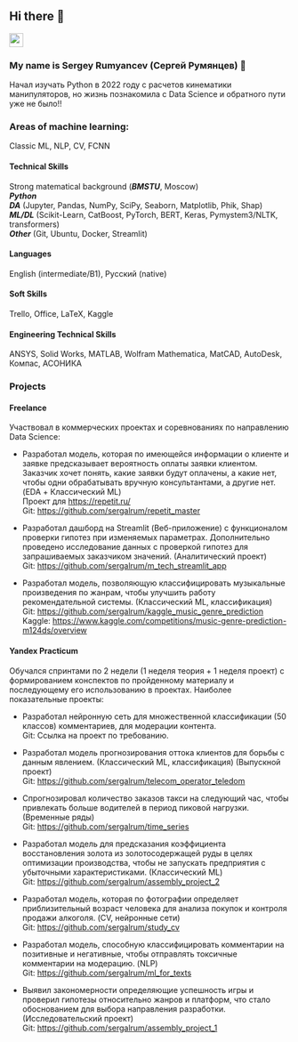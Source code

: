 ## Hi there 👋

<p> <a href="https://t.me/sergalrum"><img src="https://img.shields.io/badge/-telegram-red?color=blue&logo=telegram&logoColor=white" height=25></a> </p>

### My name is Sergey Rumyancev (Сергей Румянцев) :raising_hand: 
Начал изучать Python в 2022 году с расчетов кинематики манипуляторов, но жизнь познакомила с Data Science и обратного пути уже не было!!

### Areas of machine learning:
Classic ML, NLP, CV, FCNN

#### Technical Skills
Strong matematical background (***BMSTU***, Moscow)  
***Python***  
***DA*** (Jupyter, Pandas, NumPy, SciPy, Seaborn, Matplotlib, Phik, Shap)  
***ML/DL*** (Scikit-Learn, CatBoost, PyTorch, BERT, Keras, Pymystem3/NLTK, transformers)  
***Other*** (Git, Ubuntu, Docker, Streamlit)

#### Languages
English (intermediate/B1), Русский (native)

#### Soft Skills
Trello, Office, LaTeX, Kaggle

#### Engineering Technical Skills
ANSYS, Solid Works, MATLAB, Wolfram Mathematica, MatCAD, AutoDesk, Компас, АСОНИКА


### Projects

#### Freelance
Участвовал в коммерческих проектах и соревнованиях по направлению Data Science:

-	Разработал модель, которая по имеющейся информации о клиенте и заявке предсказывает вероятность оплаты заявки клиентом. Заказчик хочет понять, какие заявки будут оплачены, а какие нет, чтобы одни обрабатывать вручную консультантами, а другие нет. (EDA + Классический ML)  
Проект для  https://repetit.ru/  
Git: https://github.com/sergalrum/repetit_master  

-	Разработал дашборд на Streamlit (Веб-приложение) с функционалом проверки гипотез при изменяемых параметрах. Дополнительно проведено исследование данных с проверкой гипотез для запрашиваемых заказчиком значений. (Аналитический проект)  
Git: https://github.com/sergalrum/m_tech_streamlit_app

-	Разработал модель, позволяющую классифицировать музыкальные произведения по жанрам, чтобы улучшить работу рекомендательной системы. (Классический ML, классификация)  
Git: https://github.com/sergalrum/kaggle_music_genre_prediction 
Kaggle: https://www.kaggle.com/competitions/music-genre-prediction-m124ds/overview 


#### Yandex Practicum
Обучался спринтами по 2 недели (1 неделя теория + 1 неделя проект) с формированием конспектов по пройденному материалу и последующему его использованию в проектах. Наиболее показательные проекты:

- Разработал нейронную сеть для множественной классификации (50 классов) комментариев, для модерации контента.  
Git: Ссылка на проект по требованию.

-	Разработал модель прогнозирования оттока клиентов для борьбы с данным явлением. (Классический ML, классификация) (Выпускной проект)  
Git: https://github.com/sergalrum/telecom_operator_teledom

-	Спрогнозировал количество заказов такси на следующий час, чтобы привлекать больше водителей в период пиковой нагрузки. (Временные ряды)  
Git: https://github.com/sergalrum/time_series 

-	Разработал модель для предсказания коэффициента восстановления золота из золотосодержащей руды в целях оптимизации производства, чтобы не запускать предприятия с убыточными характеристиками. (Классический ML)  
Git: https://github.com/sergalrum/assembly_project_2 

-	Разработал модель, которая по фотографии определяет приблизительный возраст человека для анализа покупок и контроля продажи алкоголя. (CV, нейронные сети)  
Git: https://github.com/sergalrum/study_cv

-	Разработал модель, способную классифицировать комментарии на позитивные и негативные, чтобы отправлять токсичные комментарии на модерацию. (NLP)  
Git: https://github.com/sergalrum/ml_for_texts 

-	Выявил закономерности определяющие успешность игры и проверил гипотезы относительно жанров и платформ, что стало обоснованием для выбора направления разработки. (Исследовательский проект)  
Git: https://github.com/sergalrum/assembly_project_1 
